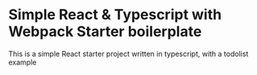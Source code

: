 # Simple React & Typescript with Webpack Starter boilerplate

This is a simple React starter project written in typescript, with a todolist example

